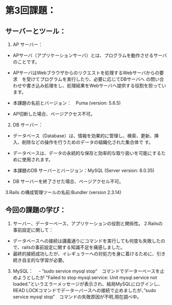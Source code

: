 # 第3回課題： 
##   サーバーとツール：

1. AP サーバー：
  - APサーバ（アプリケーションサーバ）とは、プログラムを動作させるサーバのことです。
  - APサーバはWebブラウザからのリクエストを処理するWebサーバからの要求　を受けてプログラムを実行したり、必要に応じてDBサーバへ 
    の問い合わせや書き込み処理をし、処理結果をWebサーバへ提供する役割を担っています。

  - 本課題の名前とバージョン：　Puma (version: 5.6.5)
  - AP切断した場合、ページアクセス不可。

2. DB サーバー：
  - データベース（Database）は、情報を効果的に管理し、検索、更新、挿入、削除などの操作を行うためのデータの組織化された集合体で
    す。
  - データベースは、データの永続的な保存と効率的な取り扱いを可能にするために使用されます。

  - 本課題のDB サーバーとバージョン：MySQL (Server version: 8.0.35)
  - DB サーバーを終了させた場合、ページアクセル不可。

3.Rails の構成管理ツールの名前:Bundler (version 2.3.14)


## 今回の課題の学び：
1. サーバー、データーベース、アプリケーションの役割と関係性。
2.Railsの事前設定に関して：
  - データベースへの接続は講義通りにコマンドを実行しても何度も失敗したので、railsの事前設定に関する知識不足を痛感しました。
  - 最終的接続成功したが、イレギュラーへの対処力を身に着けるために、引き続き自主的な学習が必要。
3. MySQL：
　- ”sudo service mysql stop”　コマンドでデーターベースを止めようとしたが "Failed to stop mysql.service: Unit mysql.service not loaded."というエラーメッセージが表示され、結局MySQLにログインし、READ LOCKコマンドでデーターバースへの接続で止めましたが、”sudo service mysql stop”　コマンドの失敗原因が不明,現在調べ中。


